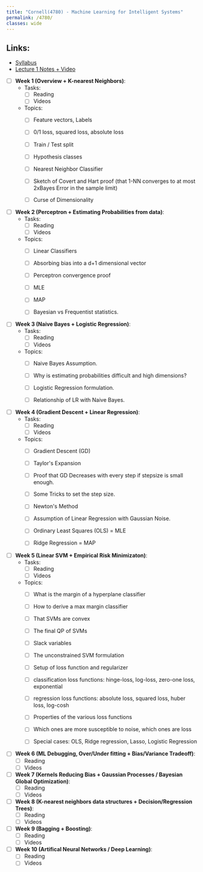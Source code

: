 ```yaml
---
title: "Cornell(4780) - Machine Learning for Intelligent Systems"
permalink: /4780/
classes: wide
---
```

<!-- Progress tracking for Cornell 4780
-->

## Links:
- [Syllabus](http://www.cs.cornell.edu/courses/cs4780/2018fa/page18/index.html)
- [Lecture 1 Notes + Video](http://www.cs.cornell.edu/courses/cs4780/2018fa/lectures/lecturenote01_MLsetup.html)

- [ ] **Week 1 (Overview + K-nearest Neighbors)**:
    - Tasks:
      - [ ] Reading
      - [ ] Videos
    - Topics:
      - [ ] Feature vectors, Labels
      - [ ] 0/1 loss, squared loss, absolute loss
      - [ ] Train / Test split
      - [ ] Hypothesis classes
      - [ ] Nearest Neighbor Classifier
      - [ ] Sketch of Covert and Hart proof (that 1-NN converges to at most 2xBayes Error in the sample limit)
      - [ ] Curse of Dimensionality  
 

- [ ] **Week 2 (Perceptron + Estimating Probabilities from data)**:
    - Tasks:
      - [ ] Reading
      - [ ] Videos  
    - Topics:
      - [ ] Linear Classifiers
      - [ ] Absorbing bias into a d+1 dimensional vector
      - [ ] Perceptron convergence proof
      - [ ] MLE
      - [ ] MAP
      - [ ] Bayesian vs Frequentist statistics.  


- [ ] **Week 3 (Naive Bayes + Logistic Regression)**:
    - Tasks:
      - [ ] Reading
      - [ ] Videos  
    - Topics:
      - [ ] Naive Bayes Assumption.
      - [ ] Why is estimating probabilities difficult and high dimensions?
      - [ ] Logistic Regression formulation.
      - [ ] Relationship of LR with Naive Bayes.  


- [ ] **Week 4 (Gradient Descent + Linear Regression)**:
    - Tasks:
      - [ ] Reading
      - [ ] Videos
    - Topics:
      - [ ] Gradient Descent (GD)
      - [ ] Taylor's Expansion
      - [ ] Proof that GD Decreases with every step if stepsize is small enough.
      - [ ] Some Tricks to set the step size.
      - [ ] Newton's Method
      - [ ] Assumption of Linear Regression with Gaussian Noise.
      - [ ] Ordinary Least Squares (OLS) = MLE
      - [ ] Ridge Regression = MAP  


- [ ] **Week 5 (Linear SVM + Empirical Risk Minimizaton)**:
    - Tasks:
      - [ ] Reading
      - [ ] Videos  
    - Topics:
      - [ ] What is the margin of a hyperplane classifier
      - [ ] How to derive a max margin classifier
      - [ ] That SVMs are convex
      - [ ] The final QP of SVMs
      - [ ] Slack variables
      - [ ] The unconstrained SVM formulation
      - [ ] Setup of loss function and regularizer
      - [ ] classification loss functions: hinge-loss, log-loss, zero-one loss, exponential
      - [ ] regression loss functions: absolute loss, squared loss, huber loss, log-cosh
      - [ ] Properties of the various loss functions
      - [ ] Which ones are more susceptible to noise, which ones are loss
      - [ ] Special cases: OLS, Ridge regression, Lasso, Logistic Regression  


- [ ] **Week 6 (ML Debugging, Over/Under fitting + Bias/Variance Tradeoff)**:
    - [ ] Reading
    - [ ] Videos  
 
- [ ] **Week 7 (Kernels Reducing Bias + Gaussian Processes / Bayesian Global Optimization)**:
    - [ ] Reading
    - [ ] Videos  

- [ ] **Week 8 (K-nearest neighbors data structures + Decision/Regression Trees)**:
    - [ ] Reading
    - [ ] Videos  

- [ ] **Week 9 (Bagging + Boosting)**:
    - [ ] Reading
    - [ ] Videos  

- [ ] **Week 10 (Artifical Neural Networks / Deep Learning)**:
    - [ ] Reading
    - [ ] Videos

